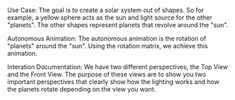 Use Case:
The goal is to create a solar system out of shapes. So for example, a yellow sphere acts as the sun and light source for the other "planets". The other shapes represent planets that revolve around the "sun". 

Autonomous Animation:
The autonomous animation is the rotation of "planets" around the "sun". Using the rotation matrix, we achieve this animation.

Interation Documentation:
We have two different perspectives, the Top View and the Front View. The purpose of these views are to show you two important perspectives that clearly show how the lighting works and how the planets rotate depending on the view you want.

